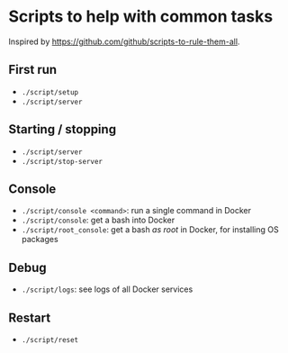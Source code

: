 # Scripts to help with common tasks

Inspired by https://github.com/github/scripts-to-rule-them-all.


## First run

- `./script/setup`
- `./script/server`


## Starting / stopping

- `./script/server`
- `./script/stop-server`


## Console

- `./script/console <command>`: run a single command in Docker
- `./script/console`: get a bash into Docker
- `./script/root_console`: get a bash _as root_ in Docker, for installing OS packages


## Debug

- `./script/logs`: see logs of all Docker services


## Restart

- `./script/reset`
